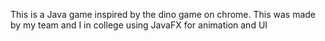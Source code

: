 This is a Java game inspired by the dino game on chrome. This was made by my team and I in college using JavaFX for animation and UI
